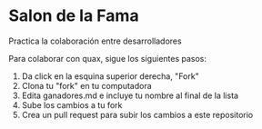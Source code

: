 # Salon de la Fama
Practica la colaboración entre desarrolladores

Para colaborar con quax, sigue los siguientes pasos:
1. Da click en la esquina superior derecha, "Fork"
2. Clona tu "fork" en tu computadora
3. Edita ganadores.md e incluye tu nombre al final de la lista
4. Sube los cambios a tu fork
5. Crea un pull request para subir los cambios a este repositorio
